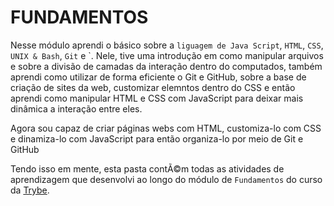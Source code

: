 # FUNDAMENTOS
Nesse módulo aprendi o básico sobre a `liguagem de Java Script`, `HTML`, `CSS`, `UNIX & Bash`, `Git` e `. Nele, tive uma introdução em como manipular arquivos e sobre a divisão de camadas da interação dentro do computados, também aprendi como utilizar de forma eficiente o Git e GitHub, sobre a base de criação de sites da web, customizar elemntos dentro do CSS e então aprendi como manipular HTML e CSS com JavaScript para deixar mais dinâmica a interação entre eles.

Agora sou capaz de criar páginas webs com HTML, customiza-lo com CSS e dinamiza-lo com JavaScript para então organiza-lo por meio de Git e GitHub

Tendo isso em mente, esta pasta contÃ©m todas as atividades de aprendizagem que desenvolvi ao longo do módulo de `Fundamentos` do curso da [Trybe](https://www.betrybe.com/).
